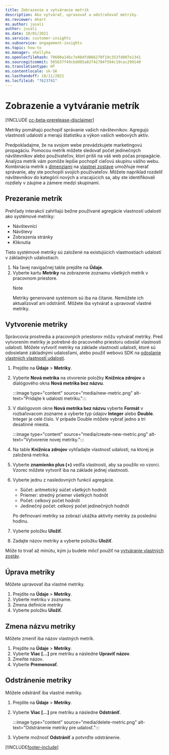 ```yaml
---
title: Zobrazenie a vytváranie metrík
description: Ako vytvárať, upravovať a odstraňovať metriky.
ms.reviewer: mhart
ms.author: jusali
author: jusali
ms.date: 10/01/2021
ms.service: customer-insights
ms.subservice: engagement-insights
ms.topic: how-to
ms.manager: shellyha
ms.openlocfilehash: 79600a14bc7e98dfd066270f19c353fd007e1341
ms.sourcegitcommit: 565637f49cbdd05a82f42784f594c19cac299140
ms.translationtype: HT
ms.contentlocale: sk-SK
ms.lasthandoff: 10/11/2021
ms.locfileid: "7623741"
---
```

# <a name="view-and-create-metrics"></a>Zobrazenie a vytváranie metrík

[!INCLUDE [cc-beta-prerelease-disclaimer](includes/cc-beta-prerelease-disclaimer.md)]

Metriky pomáhajú pochopiť správanie vašich návštevníkov. Agregujú vlastnosti udalostí a merajú štatistiku a výkon vašich webových aktív.  

Predpokladajme, že na svojom webe prevádzkujete marketingovú propagáciu. Pomocou metrík môžete sledovať počet jedinečných návštevníkov alebo používateľov, ktorí prišli na váš web počas propagácie. Analýza metrík vám pomôže lepšie pochopiť cieľovú skupinu vášho webu. Kombinácia metrík s [dimenziami](dimensions.md) na [vlastnej zostave](custom-reports.md) umožňuje merať správanie, aby ste pochopili svojich používateľov. Môžete napríklad rozdeliť návštevníkov do kategórií nových a vracajúcich sa, aby ste identifikovali rozdiely v záujme a zámere medzi skupinami.

## <a name="view-metrics"></a>Prezeranie metrík

Prehľady interakcií zahŕňajú bežne používané agregácie vlastností udalostí ako systémové metriky: 

- Návštevníci
- Návštevy
- Zobrazenia stránky
- Kliknutia

Tieto systémové metriky sú založené na existujúcich vlastnostiach udalostí v základných udalostiach.

1. Na ľavej navigačnej table prejdite na **Údaje**. 
1. Vyberte kartu **Metriky** na zobrazenie zoznamu všetkých metrík v pracovnom priestore. 
   > [!NOTE]
   > Metriky generované systémom sú iba na čítanie. Nemôžete ich aktualizovať ani odstrániť. Môžete iba vytvárať a upravovať vlastné metriky.

## <a name="create-a-metric"></a>Vytvorenie metriky

Správcovia prostredia a pracovných priestorov môžu vytvárať metriky. Pred vytvorením metriky je potrebné do pracovného priestoru odoslať vlastnosti udalosti. Môžete vytvoriť metriky na základe vlastností udalostí, ktoré sú odosielané základnými udalosťami, alebo použiť webovú SDK na [odoslanie vlastných vlastností udalosti](advanced-SDK-implementation.md).

1. Prejdite na **Údaje** > **Metriky**.
1. Vyberte **Nová metrika** na otvorenie položky **Knižnica zdrojov** a dialógového okna **Nová metrika bez názvu**.

   :::image type="content" source="media/new-metric.png" alt-text="Pridajte k udalosti metriku.":::

1. V dialógovom okne **Nová metrika bez názvu** vyberte **Formát** v rozbaľovacom zozname a vyberte typ údajov **Integer** alebo **Double**. Integer je celé číslo. V prípade Double môžete vybrať jedno a tri desatinné miesta.

   :::image type="content" source="media/create-new-metric.png" alt-text="Vytvorenie novej metriky.":::
   
5. Na table **Knižnica zdrojov** vyhľadajte vlastnosť udalosti, na ktorej je založená metrika.
6. Vyberte **znamienko plus (+)** vedľa vlastnosti, aby sa použilo vo vzorci. Vzorec môžete vytvoriť iba na základe jednej vlastnosti. 
7. Vyberte jednu z nasledovných funkcií agregácie. 

   - Súčet: aritmetický súčet všetkých hodnôt 
   - Priemer: stredný priemer všetkých hodnôt
   - Počet: celkový počet hodnôt
   - Jedinečný počet: celkový počet jedinečných hodnôt

   Po definovaní metriky sa zobrazí ukážka aktivity metriky za poslednú hodinu.

1. Vyberte položku **Uložiť**. 
1. Zadajte názov metriky a vyberte položku **Uložiť**.

Môže to trvať až minútu, kým ju budete môcť použiť na [vytváranie vlastných zostáv](custom-reports.md).

## <a name="edit-a-metric"></a>Úprava metriky

Môžete upravovať iba vlastné metriky.

1. Prejdite na **Údaje** > **Metriky**.
1. Vyberte metriku v zozname.
1. Zmena definície metriky
1. Vyberte položku **Uložiť**.

## <a name="change-the-name-of-a-metric"></a>Zmena názvu metriky

Môžete zmeniť iba názov vlastných metrík.

1. Prejdite na **Údaje** > **Metriky**.
1. Vyberte **Viac [...]** pre metriku a následne **Upraviť názov**.
1. Zmeňte názov. 
1. Vyberte **Premenovať**.

## <a name="delete-a-metric"></a>Odstránenie metriky

Môžete odstrániť iba vlastné metriky.

1. Prejdite na **Údaje** > **Metriky**.
1. Vyberte **Viac [...]** pre metriku a následne **Odstrániť**.

   :::image type="content" source="media/delete-metric.png" alt-text="Odstránenie metriky pre udalosť.":::

1. Vyberte možnosť **Odstrániť** a potvrďte odstránenie.



[!INCLUDE[footer-include](../includes/footer-banner.md)]
